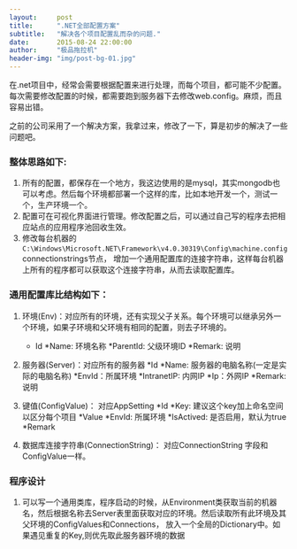 ```yaml
---
layout:     post
title:      ".NET全部配置方案"
subtitle:   "解决各个项目配置乱而杂的问题."
date:       2015-08-24 22:00:00
author:     "极品拖拉机"
header-img: "img/post-bg-01.jpg"
---
```


在.net项目中，经常会需要根据配置来进行处理，而每个项目，都可能不少配置。每次需要修改配置的时候，都需要跑到服务器下去修改web.config。麻烦，而且容易出错。
  
之前的公司采用了一个解决方案，我拿过来，修改了一下，算是初步的解决了一些问题吧。
  
### 整体思路如下:
1. 所有的配置，都保存在一个地方，我这边使用的是mysql，其实mongodb也可以考虑。然后每个环境都部署一个这样的库，比如本地开发一个，测试一个，生产环境一个。
2. 配置可在可视化界面进行管理。修改配置之后，可以通过自己写的程序去把相应站点的应用程序池回收生效。
3. 修改每台机器的`C:\Windows\Microsoft.NET\Framework\v4.0.30319\Config\machine.config` connectionstrings节点， 增加一个通用配置库的连接字符串，这样每台机器上所有的程序都可以获取这个连接字符串，从而去读取配置库。
  
### 通用配置库比结构如下：
1. 环境(Env)：对应所有的环境，还有实现父子关系。每个环境可以继承另外一个环境，如果子环境和父环境有相同的配置，则去子环境的。
    * Id
    *Name: 环境名称
    *ParentId: 父级环境ID
    *Remark: 说明
2. 服务器(Server)：对应所有的服务器
    *Id
    *Name: 服务器的电脑名称(一定是实际的电脑名称)
    *EnvId：所属环境
    *IntranetIP: 内网IP
    *Ip：外网IP
    *Remark: 说明
3. 键值(ConfigValue)： 对应AppSetting
    *Id
    *Key: 建议这个key加上命名空间以区分每个项目
    *Value
    *EnvId: 所属环境
    *IsActived: 是否启用，默认为true
    *Remark

4. 数据库连接字符串(ConnectionString)： 对应ConnectionString
字段和ConfigValue一样。

### 程序设计
1. 可以写一个通用类库，程序启动的时候，从Environment类获取当前的机器名，然后根据名称去Server表里面获取对应的环境。然后读取所有此环境及其父环境的ConfigValues和Connections， 放入一个全局的Dictionary中。如果遇见重复的Key,则优先取此服务器环境的数据
